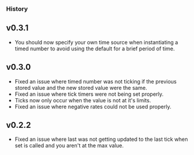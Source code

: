 ### History

## v0.3.1

* You should now specify your own time source when instantiating a timed number to avoid using the default for a brief period of time.

## v0.3.0

* Fixed an issue where timed number was not ticking if the previous stored value and the new stored value were the same.
* Fixed an issue where tick timers were not being set properly.
* Ticks now only occur when the value is not at it's limits.
* Fixed an issue where negative rates could not be used properly.

## v0.2.2

* Fixed an issue where last was not getting updated to the last tick when set is called and you aren't at the max value.
